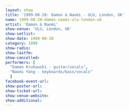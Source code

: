 ```yaml
---
layout: show
title: '1999-08-28: Damon & Naomi - ULU, London, UK'
name: 1999-08-28-damon-naomi-ulu-london-uk
artist: 'Damon & Naomi'
show-venue: 'ULU, London, UK'
show-setlist: 
show-date: 1999-08-28
category: 1999
show-radio: 
show-lastfm: 
show-cancelled: 
performers: [
  "Damon Krukowski - guitar/vocals",
  "Naomi Yang - keyboards/bass/vocals"
  ]
facebook-event-url: 
show-poster-url: 
show-ticket-url: 
show-venue-website: 
show-additional: 
---
```


